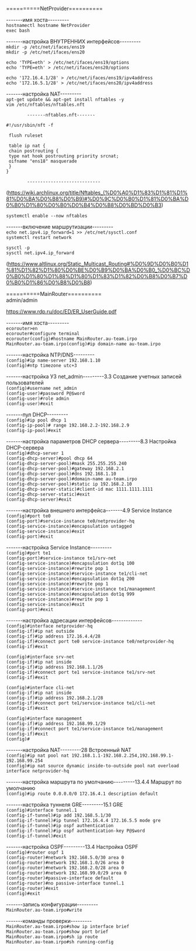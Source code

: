 ==========NetProvider==========  

-------имя хоста---------  
``` hostnamectl hostname NetProvider ```  
``` exec bash ```  

-------настройка ВНУТРЕННИХ интерфейсов---------  
``` mkdir -p /etc/net/ifaces/ens19 ```  
``` mkdir -p /etc/net/ifaces/ens20 ```  

``` echo 'TYPE=eth' > /etc/net/ifaces/ens19/options ```  
``` echo 'TYPE=eth' > /etc/net/ifaces/ens20/options ```  

``` echo '172.16.4.1/28' > /etc/net/ifaces/ens19/ipv4address ```  
``` echo '172.16.5.1/28' > /etc/net/ifaces/ens20/ipv4address ```  

-------настройка NAT---------  
``` apt-get update && apt-get install nftables -y ```  
``` vim /etc/nftables/nftables.nft ```  

```
		-------nftables.nft------- 
 
#!/usr/sbin/nft -f   

 flush ruleset  

 table ip nat {   
 chain postrouting {   
 type nat hook postrouting priority srcnat;   
 oifname "ens18" masquerade   
 } 
} 

		----------------------------
```

(https://wiki.archlinux.org/title/Nftables_(%D0%A0%D1%83%D1%81%D1%81%D0%BA%D0%B8%D0%B9)#%D0%9C%D0%B0%D1%81%D0%BA%D0%B0%D1%80%D0%B0%D0%B4%D0%B8%D0%BD%D0%B3)  

``` systemctl enable --now nftables ```  

-------включение маршрутизации---------  
``` echo net.ipv4.ip_forward=1 >> /etc/net/sysctl.conf ```  
``` systemctl restart network ```  

``` sysctl -p ```  
``` sysctl net.ipv4.ip_forward ```  

(https://www.altlinux.org/Static_Multicast_Routing#%D0%9D%D0%B0%D1%81%D1%82%D1%80%D0%BE%D0%B9%D0%BA%D0%B0_%D0%BC%D0%B0%D1%80%D1%88%D1%80%D1%83%D1%82%D0%B8%D0%B7%D0%B0%D1%86%D0%B8%D0%B8)  

==========MainRouter==========  
admin/admin  

https://www.rdp.ru/doc/ED/ER_UserGuide.pdf  

-------имя хоста---------  
``` ecorouter>en ```  
``` ecorouter#configure terminal ```  
``` ecorouter(config)#hostname MainRouter.au-team.irpo ```  
``` MainRouter.au-team.irpo(config)#ip domain-name au-team.irpo ```  

-------настройка NTP/DNS---------  
``` (config)#ip name-server 192.168.1.10 ```  
``` (config)#ntp timezone utc+3 ```  

-------настройка УЗ net_admin---------3.3 Создание учетных записей пользователей  
``` (config)#username net_admin ```  
``` (config-user)#password P@$word  ```  
``` (config-user)#role admin ```  
``` (config-user)#exit ```  

-------пул DHCP---------  
``` (config)#ip pool dhcp 1 ```  
``` (config-ip-pool)# range 192.168.2.2-192.168.2.9 ```  
``` (config-ip-pool)#exit ```  

-------настройка параметров DHCP сервера---------8.3 Настройка DHCP-сервера  
``` (config)#dhcp-server 1 ```  
``` (config-dhcp-server)#pool dhcp 64 ```  
``` (config-dhcp-server-pool)#mask 255.255.255.240 ```  
``` (config-dhcp-server-pool)#gateway 192.168.2.1 ```  
``` (config-dhcp-server-pool)#dns 192.168.1.10 ```  
``` (config-dhcp-server-pool)#domain-name au-team.irpo ```  
``` (config-dhcp-server-pool)#static ip 192.168.2.10 ```  
``` (config-dhcp-server-static)#client-id mac 1111.1111.1111 ```  
``` (config-dhcp-server-static)#exit ```  
``` (config-dhcp-server)#exit ```  

-------настройка внешнего интерфейса-------4.9 Service Instance  
``` (config)#port te0 ```  
``` (config-port)#service-instance te0/netprovider-hq ```  
``` (config-service-instance)#encapsulation untagged ```  
``` (config-service-instance)#exit ```  
``` (config-port)#exit ```  

-------настройка Service Instance---------  
``` (config)#port te1 ```  
``` (config-port)#service-instance te1/srv-net ```  
``` (config-service-instance)#encapsulation dot1q 100 ```  
``` (config-service-instance)#rewrite pop 1 ```  
``` (config-service-instance)#service-instance te1/cli-net ```  
``` (config-service-instance)#encapsulation dot1q 200 ```  
``` (config-service-instance)#rewrite pop 1 ```  
``` (config-service-instance)#service-instance te1/management ```  
``` (config-service-instance)#encapsulation dot1q 999 ```  
``` (config-service-instance)#rewrite pop 1 ```  
``` (config-service-instance)#exit ```  
``` (config-port)#exit ```  

-------настройка адресации интерфейсов-------------  
``` (config)#interface netprovider-hq ```  
``` (config-if)#ip nat outside ```  
``` (config-if)#ip address 172.16.4.4/28 ```  
``` (config-if)#connect port te0 service-instance te0/netprovider-hq ```  
``` (config-if)#exit ```  

``` (config)#interface srv-net ```  
``` (config-if)#ip nat inside ```  
``` (config-if)#ip address 192.168.1.1/26 ```  
``` (config-if)#connect port te1 service-instance te1/srv-net ```  
``` (config-if)#exit ```  
	
``` (config)#interface cli-net ```  
``` (config-if)#ip nat inside ```  
``` (config-if)#ip address 192.168.2.1/28 ```  
``` (config-if)#connect port te1/service-instance te1/cli-net ```  
``` (config-if)#exit ```  

``` (config)#interface management ```  
``` (config-if)#ip address 192.168.99.1/29 ```  
``` (config-if)#connect port te1/service-instance te1/management ```  
``` (config-if)#exit ```  
``` (config)# ```  

-------настройка NAT---------28 Встроенный NAT  
``` (config)#ip nat pool nat 192.168.1.1-192.168.2.254,192.168.99.1-192.168.99.254 ```  
``` (config)#ip nat source dynamic inside-to-outside pool nat overload interface netprovider-hq ```  

-------настройка маршрута по умолчанию---------13.4.4 Маршрут по умолчанию  
``` (config)#ip route 0.0.0.0/0 172.16.4.1 description default ```  

-------настройка туннеля GRE---------15.1 GRE  
``` (config)#interface tunnel.1 ```  
``` (config-if-tunnel)#ip add 192.168.5.1/30 ```  
``` (config-if-tunnel)#ip tunnel 172.16.4.4 172.16.5.5 mode gre ```  
``` (config-if-tunnel)#ip ospf authentication ```  
``` (config-if-tunnel)#ip ospf authentication-key P@$word ```  
``` (config-if-tunnel)#exit ```  

-------настройка OSPF---------13.4 Настройка OSPF  
``` (config)#router ospf 1 ```  
``` (config-router)#network 192.168.5.0/30 area 0 ```  
``` (config-router)#network 192.168.1.0/26 area 0 ```  
``` (config-router)#network 192.168.2.0/28 area 0 ```  
``` (config-router)#network 192.168.99.0/29 area 0 ```  
``` (config-router)#passive-interface default ```  
``` (config-router)#no passive-interface tunnel.1 ```  
``` (config-router)#exit ```  
``` (config)#exit ```  

-------запись конфигурации---------  
``` MainRouter.au-team.irpo#write  ```  

-------команды проверки---------  
``` MainRouter.au-team.irpo#show ip interface brief ```  
``` MainRouter.au-team.irpo#show port brief  ```  
``` MainRouter.au-team.irpo#sh ip route ```  
``` MainRouter.au-team.irpo#sh running-config  ```  

